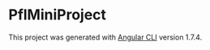 # PflMiniProject

This project was generated with [Angular CLI](https://github.com/angular/angular-cli) version 1.7.4.
